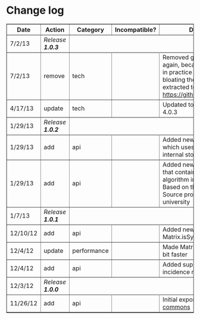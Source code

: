 # Change log #
<a href='Hidden comment: This content is generated. Do not modify!'></a>
<table border='1' cellspacing='0'><thead><tr><th>Date</th><th>Action</th><th>Category</th><th>Incompatible?</th><th>Description</th></tr></thead><tbody>
<tr border='1'><td>7/2/13</td><td><i>Release <b>1.0.3</b></i></td></tr>
<tr><td>7/2/13</td><td>remove</td><td>tech</td><td></td><td>Removed genetic package again, because it is never used in practice and it is just bloating the project. It was extracted to <a href='https://github.com/phax/jgatsp'>https://github.com/phax/jgatsp</a></td></tr>
<tr><td>4/17/13</td><td>update</td><td>tech</td><td></td><td>Updated to <a href='http://code.google.com/p/phloc-commons'>phloc-commons</a> 4.0.3</td></tr>
<tr border='1'><td>1/29/13</td><td><i>Release <b>1.0.2</b></i></td></tr>
<tr><td>1/29/13</td><td>add</td><td>api</td><td></td><td>Added new class MatrixInt which uses an int array as internal storage</td></tr>
<tr><td>1/29/13</td><td>add</td><td>api</td><td></td><td>Added new package genetic that contains a generic genetic algorithm implementation. Based on the "J GA TSP" Open Source project developed for university</td></tr>
<tr border='1'><td>1/7/13</td><td><i>Release <b>1.0.1</b></i></td></tr>
<tr><td>12/10/12</td><td>add</td><td>api</td><td></td><td>Added new method Matrix.isSymmetrical()</td></tr>
<tr><td>12/4/12</td><td>update</td><td>performance</td><td></td><td>Made Matrix implementation a bit faster</td></tr>
<tr><td>12/4/12</td><td>add</td><td>api</td><td></td><td>Added support for creating incidence matrix from graphs</td></tr>
<tr border='1'><td>12/3/12</td><td><i>Release <b>1.0.0</b></i></td></tr>
<tr><td>11/26/12</td><td>add</td><td>api</td><td></td><td>Initial export from <a href='http://code.google.com/p/phloc-commons'>phloc-commons</a></td></tr>
</tbody></table>